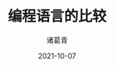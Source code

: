 ---
date: 2021-10-07
description: "生命的奖赏远在旅途终点，而非起点附近。我不知道要走多少步才能达到目标，踏上第一千步的时候，仍然可能遭到失败。但我不会因此放弃，我会坚持不懈，直至成功！"
image: "images/recommend_site/xingyouji.jpg"
title: "编程语言的比较"
author: 诸葛青
authorEmoji: 😃
pinned: false
tags:
- 
series:
-
---